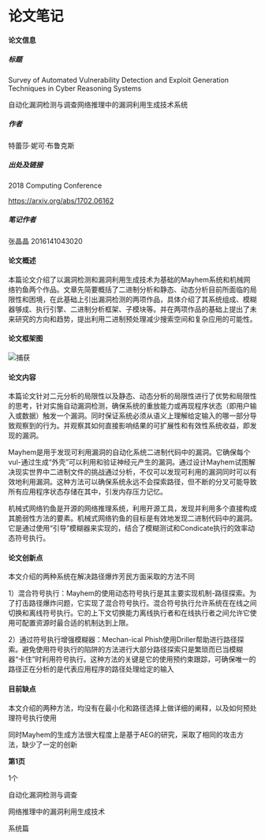# 论文笔记

#### 论文信息

##### 标题

Survey of Automated Vulnerability Detection and Exploit Generation Techniques in Cyber Reasoning Systems

自动化漏洞检测与调查网络推理中的漏洞利用生成技术系统

##### 作者

特蕾莎·妮可·布鲁克斯

##### 出处及链接

2018 Computing Conference

<https://arxiv.org/abs/1702.06162>

##### 笔记作者

张晶晶 2016141043020

#### 论文概述

本篇论文介绍了以漏洞检测和漏洞利用生成技术为基础的Mayhem系统和机械网络钓鱼两个作品。文章先简要概括了二进制分析和静态、动态分析目前所面临的局限性和困境，在此基础上引出漏洞检测的两项作品，具体介绍了其系统组成、模糊器够成、执行引擎、二进制分析框架、子模块等。并在两项作品的基础上提出了未来研究的方向和趋势，提出利用二进制预处理减少搜索空间和复杂应用的可能性。

#### 论文框架图

![捕获](C:\Users\Administrator\Desktop\捕获.PNG)

#### 论文内容

本篇论文针对二元分析的局限性以及静态、动态分析的局限性进行了优势和局限性的思考，针对实施自动漏洞检测，确保系统的重放能力或再现程序状态（即用户输入或数据）触发一个漏洞。同时保证系统必须从语义上理解给定输入的哪一部分导致观察到的行为。并观察其如何直接影响结果的可扩展性和有效性系统收益，即发现的漏洞。

Mayhem是用于发现可利用漏洞的自动化系统二进制代码中的漏洞。它确保每个vul-通过生成“外壳”可以利用和验证神经元产生的漏洞。通过设计Mayhem试图解决现实世界中二进制文件的挑战通过分析，不仅可以发现可利用的漏洞同时可以有效地利用漏洞。这种方法可以确保系统永远不会探索路径，但不断的分叉可能导致所有应用程序状态存储在其中，引发内存压力记忆。

机械式网络钓鱼是开源的网络推理系统，利用开源工具，发现并利用多个直接构成其脆弱性方法的要素。机械式网络钓鱼的目标是有效地发现二进制代码中的漏洞。它是通过使用“引导”模糊器来实现的，结合了模糊测试和Condicate执行的效率动态符号执行。

#### 论文创新点

本文介绍的两种系统在解决路径爆炸芳民方面采取的方法不同

1）混合符号执行：Mayhem的使用动态符号执行是其主要实现机制-路径探索。为了打击路径爆炸问题，它实现了混合符号执行。混合符号执行允许系统在在线之间切换和离线符号执行。它的上下文切换能力离线执行者和在线执行者之间允许它使用可配置资源时最合适的机制达到上限。

2）通过符号执行增强模糊器：Mechan-ical Phish使用Driller帮助进行路径探索。避免使用符号执行的陷阱的方法进行大部分路径探索只是繁琐而已当模糊器“卡住”时利用符号执行。这种方法的关键是它的使用预约束跟踪，可确保唯一的路径正在分析的是代表应用程序的路径处理给定的输入

#### 目前缺点

本文介绍的两种方法，均没有在最小化和路径选择上做详细的阐释，以及如何预处理符号执行使用

同时Mayhem的生成方法很大程度上是基于AEG的研究，采取了相同的攻击方法，缺少了一定的创新



**第1页**

1个



自动化漏洞检测与调查

网络推理中的漏洞利用生成技术

系统篇